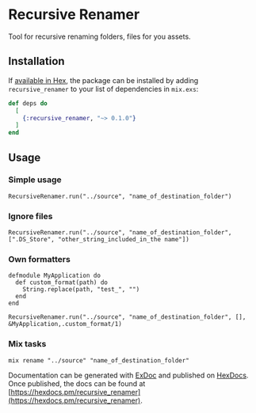 # Recursive Renamer

Tool for recursive renaming folders, files for you assets.

## Installation

If [available in Hex](https://hex.pm/docs/publish), the package can be installed
by adding `recursive_renamer` to your list of dependencies in `mix.exs`:

```elixir
def deps do
  [
    {:recursive_renamer, "~> 0.1.0"}
  ]
end
```

## Usage

### Simple usage
```
RecursiveRenamer.run("../source", "name_of_destination_folder")
```
### Ignore files
```
RecursiveRenamer.run("../source", "name_of_destination_folder", [".DS_Store", "other_string_included_in_the name"])
```

### Own formatters
```
defmodule MyApplication do
  def custom_format(path) do 
    String.replace(path, "test_", "")
  end
end

RecursiveRenamer.run("../source", "name_of_destination_folder", [], &MyApplication,.custom_format/1)
```




### Mix tasks

```
mix rename "../source" "name_of_destination_folder"
```



Documentation can be generated with [ExDoc](https://github.com/elixir-lang/ex_doc)
and published on [HexDocs](https://hexdocs.pm). Once published, the docs can
be found at [https://hexdocs.pm/recursive_renamer](https://hexdocs.pm/recursive_renamer).

